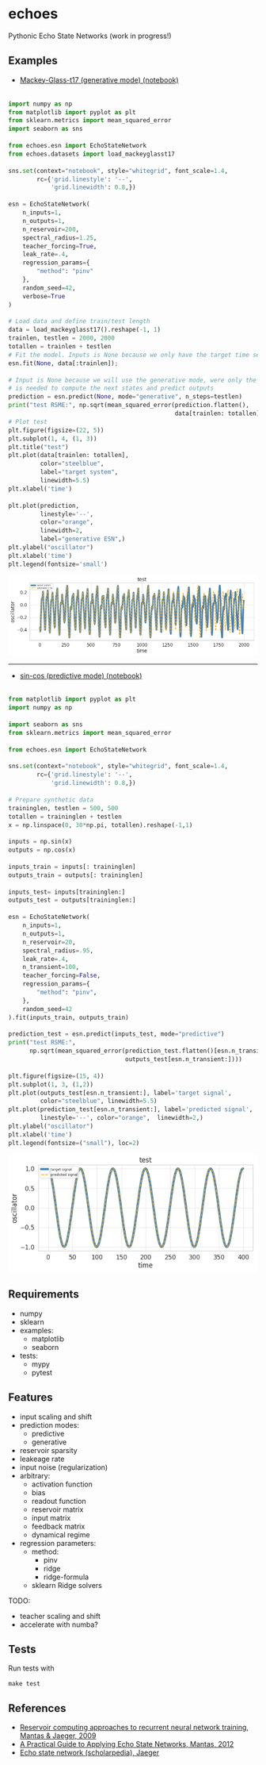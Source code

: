 # echoes
Pythonic Echo State Networks (work in progress!)

## Examples
 - [Mackey-Glass-t17 (generative mode) (notebook)](https://github.com/fabridamicelli/echoes/blob/master/examples/MackeyGlass-t17.ipynb)

```python

import numpy as np
from matplotlib import pyplot as plt
from sklearn.metrics import mean_squared_error
import seaborn as sns

from echoes.esn import EchoStateNetwork
from echoes.datasets import load_mackeyglasst17

sns.set(context="notebook", style="whitegrid", font_scale=1.4, 
        rc={'grid.linestyle': '--', 
            'grid.linewidth': 0.8,})

esn = EchoStateNetwork(
    n_inputs=1,
    n_outputs=1,
    n_reservoir=200,
    spectral_radius=1.25,   
    teacher_forcing=True,
    leak_rate=.4,
    regression_params={
        "method": "pinv"  
    },
    random_seed=42,
    verbose=True
)

# Load data and define train/test length
data = load_mackeyglasst17().reshape(-1, 1)
trainlen, testlen = 2000, 2000
totallen = trainlen + testlen
# Fit the model. Inputs is None because we only have the target time series
esn.fit(None, data[:trainlen]);   

# Input is None because we will use the generative mode, were only the feedback 
# is needed to compute the next states and predict outputs
prediction = esn.predict(None, mode="generative", n_steps=testlen)
print("test RSME:", np.sqrt(mean_squared_error(prediction.flatten(), 
                                               data[trainlen: totallen])))
# Plot test
plt.figure(figsize=(22, 5))
plt.subplot(1, 4, (1, 3))
plt.title("test")
plt.plot(data[trainlen: totallen],
         color="steelblue",
         label="target system", 
         linewidth=5.5)
plt.xlabel('time')

plt.plot(prediction, 
         linestyle='--',
         color="orange", 
         linewidth=2,
         label="generative ESN",)
plt.ylabel("oscillator")
plt.xlabel('time')
plt.legend(fontsize='small')
```
![Alt Text](https://github.com/fabridamicelli/echoes/blob/master/examples/mackeyglasst17.png)

---
 - [sin-cos (predictive mode) (notebook)](https://github.com/fabridamicelli/echoes/blob/master/examples/sin-cos.ipynb)

```python

from matplotlib import pyplot as plt
import numpy as np

import seaborn as sns
from sklearn.metrics import mean_squared_error

from echoes.esn import EchoStateNetwork

sns.set(context="notebook", style="whitegrid", font_scale=1.4, 
        rc={'grid.linestyle': '--', 
            'grid.linewidth': 0.8,})

# Prepare synthetic data 
traininglen, testlen = 500, 500
totallen = traininglen + testlen
x = np.linspace(0, 30*np.pi, totallen).reshape(-1,1)

inputs = np.sin(x)
outputs = np.cos(x)

inputs_train = inputs[: traininglen]
outputs_train = outputs[: traininglen]

inputs_test= inputs[traininglen:]
outputs_test = outputs[traininglen:]

esn = EchoStateNetwork(
    n_inputs=1,
    n_outputs=1,
    n_reservoir=20,
    spectral_radius=.95,
    leak_rate=.4,
    n_transient=100,
    teacher_forcing=False,
    regression_params={
        "method": "pinv",
    },
    random_seed=42
).fit(inputs_train, outputs_train)

prediction_test = esn.predict(inputs_test, mode="predictive")
print("test RSME:", 
      np.sqrt(mean_squared_error(prediction_test.flatten()[esn.n_transient:], # discard same transient as in training
                                 outputs_test[esn.n_transient:])))

plt.figure(figsize=(15, 4))
plt.subplot(1, 3, (1,2))
plt.plot(outputs_test[esn.n_transient:], label='target signal',
         color="steelblue", linewidth=5.5)
plt.plot(prediction_test[esn.n_transient:], label='predicted signal',
         linestyle='--', color="orange",  linewidth=2,)
plt.ylabel("oscillator")
plt.xlabel('time')
plt.legend(fontsize=("small"), loc=2)

```
![Alt Text](https://github.com/fabridamicelli/echoes/blob/master/examples/sin-cos.png)


## Requirements
   - numpy
   - sklearn
   - examples:
     - matplotlib
     - seaborn
   - tests:
     - mypy
     - pytest 

## Features
 - input scaling and shift
 - prediction modes: 
   - predictive
   - generative
 - reservoir sparsity
 - leakeage rate
 - input noise (regularization)
 - arbitrary:
   - activation function
   - bias 
   - readout function
   - reservoir matrix
   - input matrix
   - feedback matrix
   - dynamical regime
 - regression parameters:
   - method: 
     - pinv
     - ridge 
     - ridge-formula
   - sklearn Ridge solvers

TODO:
 - teacher scaling and shift
 - accelerate with numba?


## Tests 
Run tests with 
```
make test
```

## References
  - [Reservoir computing approaches to recurrent neural network training, Mantas & Jaeger, 2009](https://www.sciencedirect.com/science/article/pii/S1574013709000173)
  - [A Practical Guide to Applying Echo State Networks, Mantas, 2012](https://link.springer.com/chapter/10.1007/978-3-642-35289-8_36)
  - [Echo state network (scholarpedia), Jaeger](http://www.scholarpedia.org/article/Echo_state_network)
